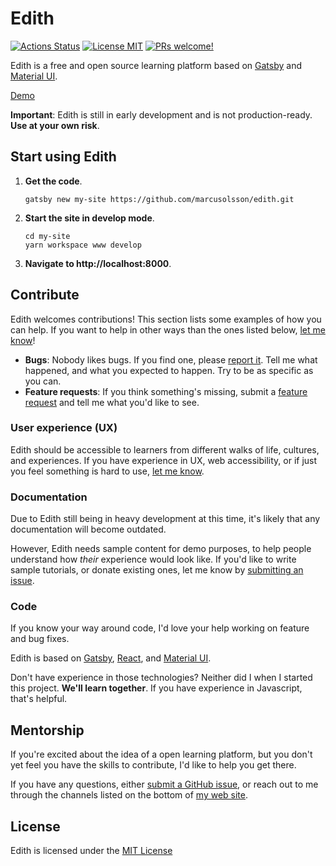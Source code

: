 # Edith

[![Actions Status](https://github.com/marcusolsson/edith/workflows/CI/badge.svg)](https://github.com/marcusolsson/edith/actions)
[![License MIT](https://img.shields.io/badge/license-MIT-blue.svg?style=flat)](LICENSE)
[![PRs welcome!](https://img.shields.io/badge/PRs-welcome-brightgreen.svg)](#contribute)

Edith is a free and open source learning platform based on [Gatsby](https://www.gatsbyjs.org/) and [Material UI](https://material-ui.com/).

[Demo](https://marcusolsson.github.io/edith)

**Important**: Edith is still in early development and is not production-ready. **Use at your own risk**.

## Start using Edith

1. **Get the code**.

   ```
   gatsby new my-site https://github.com/marcusolsson/edith.git
   ```

1. **Start the site in develop mode**.

   ```
   cd my-site
   yarn workspace www develop
   ```

1. **Navigate to http://localhost:8000**.

## Contribute

Edith welcomes contributions! This section lists some examples of how you can help. If you want to help in other ways than the ones listed below, [let me know](https://github.com/marcusolsson/edith/issues/new)!

- **Bugs**: Nobody likes bugs. If you find one, please [report it](https://github.com/marcusolsson/edith/issues/new). Tell me what happened, and what you expected to happen. Try to be as specific as you can.
- **Feature requests**: If you think something's missing, submit a [feature request](https://github.com/marcusolsson/edith/issues/new) and tell me what you'd like to see.

### User experience (UX)

Edith should be accessible to learners from different walks of life, cultures, and experiences. If you have experience in UX, web accessibility, or if just you feel something is hard to use, [let me know](https://github.com/marcusolsson/edith/issues/new).

### Documentation

Due to Edith still being in heavy development at this time, it's likely that any documentation will become outdated.

However, Edith needs sample content for demo purposes, to help people understand how _their_ experience would look like. If you'd like to write sample tutorials, or donate existing ones, let me know by [submitting an issue](https://github.com/marcusolsson/edith/issues/new).

### Code

If you know your way around code, I'd love your help working on feature and bug fixes.

Edith is based on [Gatsby](https://gatsbyjs.org), [React](https://reactjs.org/), and [Material UI](https://material-ui.com/).

Don't have experience in those technologies? Neither did I when I started this project. **We'll learn together**. If you have experience in Javascript, that's helpful.

## Mentorship

If you're excited about the idea of a open learning platform, but you don't yet feel you have the skills to contribute, I'd like to help you get there.

If you have any questions, either [submit a GitHub issue](https://github.com/marcusolsson/edith/issues/new), or reach out to me through the channels listed on the bottom of [my web site](https://marcus.se.net).

## License

Edith is licensed under the [MIT License](LICENSE)
